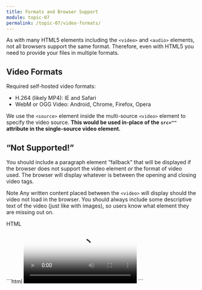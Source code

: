 ```yaml
---
title: Formats and Browser Support
module: topic-07
permalink: /topic-07/video-formats/
---
```


<div class="divider-heading"></div>

As with many HTML5 elements including the `<video>` and `<audio>` elements, not all browsers support the same format. Therefore, even with HTML5 you need to provide your files in multiple formats.

## Video Formats
Required self-hosted video formats:

- H.264 (likely MP4): IE and Safari
- WebM or OGG Video: Android, Chrome, Firefox, Opera

We use the `<source>` element inside the multi-source `<video>` element to specify the video source. **This would be used in-place of the `src=""` attribute in the single-source video element.**


## “Not Supported!”
You should include a paragraph element “fallback” that will be displayed if the browser does not support the video element _or_ the format of video used. The browser will display whatever is between the opening and closing video tags.

<span class="label label-info">Note</span> Any written content placed between the `<video>` will display should the video not load in the browser. You should always include some descriptive text of the video (just like with images), so users know what element they are missing out on.

<div class="code-heading">
  <span class="html">HTML</span>
</div>
```html
<video src="#" poster="#" width="" height="" preload controls>
  <p>A quick description of the movie...</p>
  <p>Sorry, your browser does not support the video tag.</p>
</video>
```
